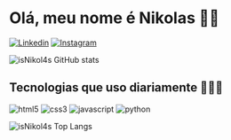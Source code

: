 # **Olá, meu nome é Nikolas** 🖐🏻

[![Linkedin](https://img.shields.io/badge/LinkedIn-0077B5?style=for-the-badge&logo=linkedin&logoColor=white)](www.linkedin.com/in/nikol4s)
[![Instagram](https://img.shields.io/badge/Instagram-E4405F?style=for-the-badge&logo=instagram&logoColor=white)](https://www.instagram.com/n1kolau_/)

![isNikol4s GitHub stats](https://github-readme-stats.vercel.app/api?username=isNikol4s&show_icons=true&theme=transparent)

## Tecnologias que uso diariamente 🧑🏻‍💻
<div style="display: inline-block">
  <img aling="center" alt="html5" src="https://img.shields.io/badge/HTML5-E34F26?style=for-the-badge&logo=html5&logoColor=white"/>
  <img aling="center" alt="css3" src="https://img.shields.io/badge/CSS3-1572B6?style=for-the-badge&logo=css3&logoColor=white"/>
  <img aling="center" alt="javascript" src="https://img.shields.io/badge/JavaScript-323330?style=for-the-badge&logo=javascript&logoColor=F7DF1E"/>
  <img aling="center" alt="python" src="https://img.shields.io/badge/Python-14354C?style=for-the-badge&logo=python&logoColor=white"/>
</div><br/>

![isNikol4s Top Langs](https://github-readme-stats.vercel.app/api/top-langs/?username=isNikol4s&layout=compact)
